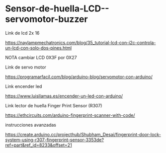 # Sensor-de-huella-LCD--servomotor-buzzer


Link de lcd 2x 16

https://naylampmechatronics.com/blog/35_tutorial-lcd-con-i2c-controla-un-lcd-con-solo-dos-pines.html

NOTA cambiar LCD 0X3F por 0X27

Link de servo motor

https://programarfacil.com/blog/arduino-blog/servomotor-con-arduino/

Link encender led

https://www.luisllamas.es/encender-un-led-con-arduino/

Link lector de huella Finger Print Sensor (R307)

https://ethcircuits.com/arduino-fingerprint-scanner-with-code/

instrucciones avanzadas

https://create.arduino.cc/projecthub/Shubham_Desai/fingerprint-door-lock-system-using-r307-fingerprint-sensor-3353de?ref=part&ref_id=8233&offset=21



